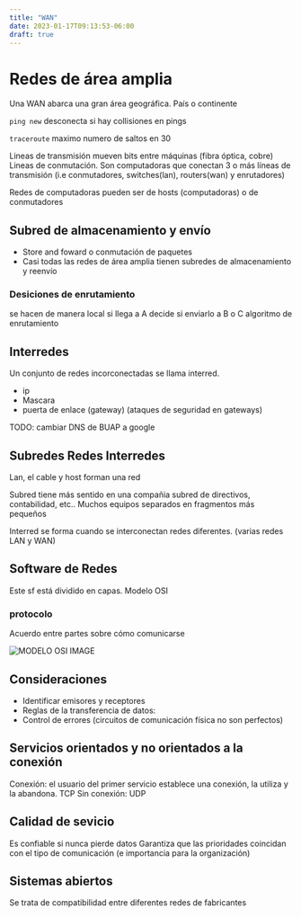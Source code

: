 ```yaml
---
title: "WAN"
date: 2023-01-17T09:13:53-06:00
draft: true
---
```



# Redes de área amplia

Una WAN abarca una gran área geográfica. País o continente

`ping new` desconecta si hay collisiones en pings

`traceroute` maximo numero de saltos en 30

Lineas de transmisión mueven bits entre máquinas (fibra óptica, cobre)
Lineas de conmutación. Son computadoras que conectan 3 o más líneas de transmisión (i.e conmutadores, switches(lan), routers(wan) y enrutadores)

Redes de computadoras pueden ser de hosts (computadoras) o de conmutadores

## Subred de almacenamiento y envío

+ Store and foward o conmutación de paquetes
+ Casi todas las redes de área amplia tienen subredes de almacenamiento y reenvío

### Desiciones de enrutamiento

se hacen de manera local
si llega a A decide si enviarlo a B o C
algoritmo de enrutamiento

## Interredes

Un conjunto de redes incorconectadas se llama interred.

+ ip
+ Mascara
+ puerta de enlace (gateway) (ataques de seguridad en gateways)

TODO: cambiar DNS de BUAP a  google


## Subredes Redes Interredes

Lan, el cable y host forman una red

Subred tiene más sentido en una compañia subred de directivos, contabilidad, etc.. Muchos equipos separados en fragmentos más pequeños

Interred se forma cuando se interconectan redes diferentes. (varias redes LAN y WAN)

## Software de Redes

Este sf está dividido en capas. Modelo OSI

### protocolo

Acuerdo entre partes sobre cómo comunicarse
<!-- NOTE: inside diapos -->
![MODELO OSI IMAGE](redes/)

## Consideraciones

+ Identificar emisores y receptores
+ Reglas de la transferencia de datos: 
+ Control de errores (circuitos de comunicación física no son perfectos)

## Servicios orientados y no orientados a la conexión

Conexión: el usuario del primer servicio establece una conexión, la utiliza y la abandona.
  TCP
Sin conexión:
  UDP

## Calidad de sevicio

Es confiable si nunca pierde datos
Garantiza que las prioridades coincidan con el tipo de comunicación (e importancia para la organización)

## Sistemas abiertos

Se trata de compatibilidad entre diferentes redes de fabricantes

<!-- TODO: investigar capas de modelo OSIU y descriptción 2 a 3 renglones lo que hace cada capa -->

